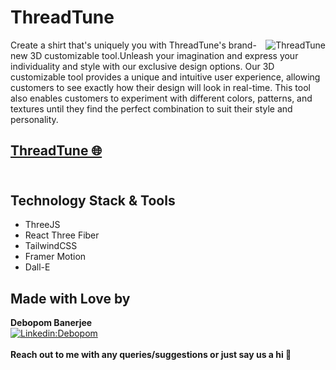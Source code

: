 # ThreadTune
<img align="right" src="https://user-images.githubusercontent.com/94488557/233869236-cfd5d3f7-e5cf-43f0-8c29-0c7d00fe9730.png" alt="ThreadTune" /> 

Create a shirt that's uniquely you with ThreadTune's brand-new 3D customizable tool.Unleash your imagination and express your individuality and style with our exclusive design options.
Our 3D customizable tool provides a unique and intuitive user experience, allowing customers to see exactly how their design will look in real-time. This tool also enables customers to experiment with different colors, patterns, and textures until they find the perfect combination to suit their style and personality.

## [ThreadTune 🌐](https://thread-tune-c489.vercel.app/)<br><br>


## Technology Stack & Tools

- ThreeJS 
- React Three Fiber 
- TailwindCSS 
- Framer Motion 
- Dall-E

## Made with Love by 

**Debopom Banerjee**<br>
[![Linkedin:Debopom](https://img.shields.io/badge/-Debopom-blue?style=flat-square&logo=Linkedin&logoColor=white&link=https://www.linkedin.com/in/debopom-banerjee-a35123215/)](https://www.linkedin.com/in/debopom-banerjee-a35123215/)
<br>
<br>
**Reach out to me with any queries/suggestions or just say us a hi 💌**
